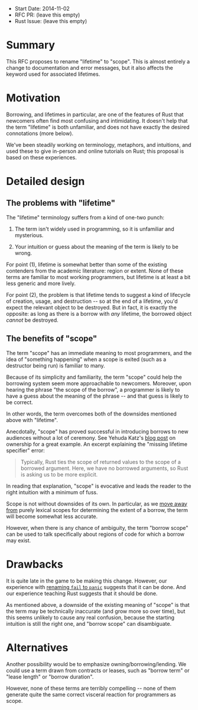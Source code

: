 - Start Date: 2014-11-02
- RFC PR: (leave this empty)
- Rust Issue: (leave this empty)

# Summary

This RFC proposes to rename "lifetime" to "scope". This is almost
entirely a change to documentation and error messages, but it also
affects the keyword used for associated lifetimes.

# Motivation

Borrowing, and lifetimes in particular, are one of the features of
Rust that newcomers often find most confusing and intimidating.
It doesn't help that the term "lifetime" is both unfamiliar, and does
not have exactly the desired connotations (more below).

We've been steadily working on terminology, metaphors, and intuitions,
and used these to give in-person and online tutorials on Rust; this proposal is
based on these experiences.

# Detailed design

## The problems with "lifetime"

The "lifetime" terminology suffers from a kind of one-two punch:

1. The term isn't widely used in programming, so it is unfamiliar and mysterious.

2. Your intuition or guess about the meaning of the term is likely to be wrong.

For point (1), lifetime is somewhat better than some of the existing
contenders from the academic literature: region or extent. None of
these terms are familiar to most working programmers, but lifetime is
at least a bit less generic and more lively.

For point (2), the problem is that lifetime tends to suggest a kind of
lifecycle of creation, usage, and destruction -- so at the end of a
lifetime, you'd expect the relevant object to be destroyed. But in
fact, it is exactly the opposite: as long as there is a borrow with
*any* lifetime, the borrowed object *cannot* be destroyed.

## The benefits of "scope"

The term "scope" has an immediate meaning to most programmers, and the
idea of "something happening" when a scope is exited (such as a
destructor being run) is familiar to many.

Because of its simplicity and familiarity, the term "scope" could help
the borrowing system seem more approachable to newcomers.
Moreover, upon hearing the phrase "the scope of the borrow", a
programmer is likely to have a guess about the meaning of the phrase
-- and that guess is likely to be correct.

In other words, the term overcomes both of the downsides mentioned
above with "lifetime".

Anecdotally, "scope" has proved successful in introducing borrows to
new audiences without a lot of ceremony. See Yehuda Katz's
[blog post](http://blog.skylight.io/rust-means-never-having-to-close-a-socket/)
on ownership for a great example. An excerpt explaining the "missing
lifetime specifier" error:

> Typically, Rust ties the scope of returned values to the scope of a
> borrowed argument. Here, we have no borrowed arguments, so Rust is
> asking us to be more explicit.

In reading that explanation, "scope" is evocative and leads the reader
to the right intuition with a minimum of fuss.

Scope is not without downsides of its own. In particular, as we
[move away from](https://github.com/rust-lang/rfcs/pull/396) purely
lexical scopes for determining the extent of a borrow, the term will
become somewhat less accurate.

However, when there is any chance of ambiguity, the term "borrow
scope" can be used to talk specifically about regions of code for
which a borrow may exist.

# Drawbacks

It is quite late in the game to be making this change.  However, our
experience with
[renaming `fail` to `panic`](https://github.com/rust-lang/rust/pull/17894)
suggests that it can be done. And our experience teaching Rust
suggests that it should be done.

As mentioned above, a downside of the existing meaning of "scope" is
that the term may be technically inaccurate (and grow more so over
time), but this seems unlikely to cause any real confusion, because
the starting intuition is still the right one, and "borrow scope" can
disambiguate.

# Alternatives

Another possibility would be to emphasize owning/borrowing/lending. We
could use a term drawn from contracts or leases, such as "borrow term"
or "lease length" or "borrow duration".

However, none of these terms are terribly compelling -- none of them
generate quite the same correct visceral reaction for programmers as
scope.
